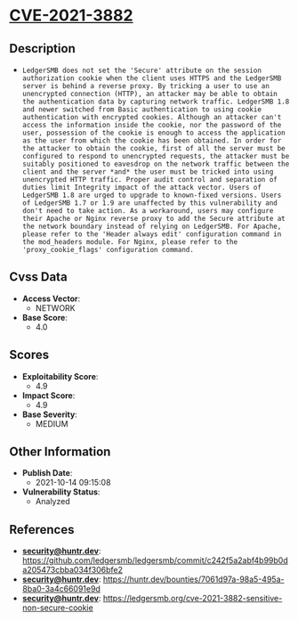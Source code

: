 
# [CVE-2021-3882](https://github.com/ledgersmb/ledgersmb/commit/c242f5a2abf4b99b0da205473cbba034f306bfe2)

## Description

- `LedgerSMB does not set the 'Secure' attribute on the session authorization cookie when the client uses HTTPS and the LedgerSMB server is behind a reverse proxy. By tricking a user to use an unencrypted connection (HTTP), an attacker may be able to obtain the authentication data by capturing network traffic. LedgerSMB 1.8 and newer switched from Basic authentication to using cookie authentication with encrypted cookies. Although an attacker can't access the information inside the cookie, nor the password of the user, possession of the cookie is enough to access the application as the user from which the cookie has been obtained. In order for the attacker to obtain the cookie, first of all the server must be configured to respond to unencrypted requests, the attacker must be suitably positioned to eavesdrop on the network traffic between the client and the server *and* the user must be tricked into using unencrypted HTTP traffic. Proper audit control and separation of duties limit Integrity impact of the attack vector. Users of LedgerSMB 1.8 are urged to upgrade to known-fixed versions. Users of LedgerSMB 1.7 or 1.9 are unaffected by this vulnerability and don't need to take action. As a workaround, users may configure their Apache or Nginx reverse proxy to add the Secure attribute at the network boundary instead of relying on LedgerSMB. For Apache, please refer to the 'Header always edit' configuration command in the mod_headers module. For Nginx, please refer to the 'proxy_cookie_flags' configuration command.`

## Cvss Data

- **Access Vector**:
  - NETWORK
- **Base Score**:
  - 4.0

## Scores

- **Exploitability Score**:
  - 4.9
- **Impact Score**:
  - 4.9
- **Base Severity**:
  - MEDIUM

## Other Information

- **Publish Date**:
  - 2021-10-14 09:15:08
- **Vulnerability Status**:
  - Analyzed

## References

- **security@huntr.dev**: https://github.com/ledgersmb/ledgersmb/commit/c242f5a2abf4b99b0da205473cbba034f306bfe2
- **security@huntr.dev**: https://huntr.dev/bounties/7061d97a-98a5-495a-8ba0-3a4c66091e9d
- **security@huntr.dev**: https://ledgersmb.org/cve-2021-3882-sensitive-non-secure-cookie
